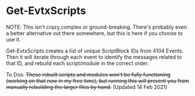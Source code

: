 # Get-EvtxScripts

NOTE: This isn't crazy,complex or ground-breaking. There's probably even a better alternative out there somewhere, but this is here if you choose to use it. 

Get-EvtxScripts creates a list of unique ScriptBlock IDs from 4104 Events. Then it will iterate through each event to identify the messages related to that ID, 
and rebuild each script/module in the correct order.

To Dos:
~~These rebuilt scripts and modules won't be fully functioning (working on that now in my free time), but running this will prevent you from manually
rebuilding the larger files by hand.~~ (Updated 14 Feb 2021)

